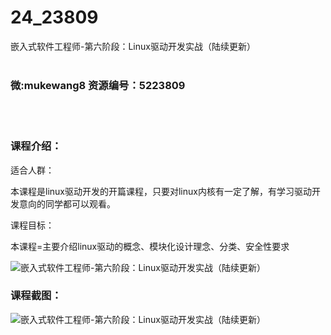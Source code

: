 # 24_23809
嵌入式软件工程师-第六阶段：Linux驱动开发实战（陆续更新）
<br/></br>
<h3>微:mukewang8 资源编号：5223809</h3>
<br/></br>
<h3>课程介绍：</h3>
<p>适合人群：</p>
<p>本课程是linux驱动开发的开篇课程，只要对linux内核有一定了解，有学习驱动开发意向的同学都可以观看。</p>
<p>课程目标：</p>
<p>本课程=主要介绍linux驱动的概念、模块化设计理念、分类、安全性要求</p>
<p><img src="https://www.ko996.com/wp-content/uploads/img/2022/04/1-75.png" alt="嵌入式软件工程师-第六阶段：Linux驱动开发实战（陆续更新）"></p>
<div class="info-desc">
<h3>课程截图：</h3>
<p><img src="https://www.ko996.com/wp-content/uploads/img/2022/04/2-60.png" alt="嵌入式软件工程师-第六阶段：Linux驱动开发实战（陆续更新）"></p>


			
</div>
